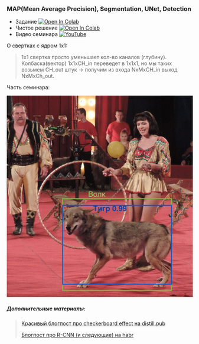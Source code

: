 ### MAP(Mean Average Precision), Segmentation, UNet, Detection

- Задание [![Open In Colab](https://colab.research.google.com/assets/colab-badge.svg)](https://colab.research.google.com/github/kirili4ik/iad-deep-learning/blob/master/2021/seminars/sem06/sem_06.ipynb)
- Чистое решение [![Open In Colab](https://colab.research.google.com/assets/colab-badge.svg)](https://colab.research.google.com/github/kirili4ik/iad-deep-learning/blob/master/2021/seminars/sem06/sem_06_solved.ipynb)
- Видео семинара [![YouTube](https://img.shields.io/badge/YouTube-FF0000?logo=youtube&logoColor=white)](https://www.youtube.com/watch?v=Gu0BfWLLvy8&list=PLEwK9wdS5g0qa3PIhR6HBDJD_QnrfP8Ei&index=41)

О свертках с ядром 1х1:
> 1x1 свертка просто уменьшает кол-во каналов (глубину). Колбаска(вектор) 1x1xCH_in переведет в 1x1x1, но мы таких возьмем CH_out штук -> получим из входа NxMxCH_in выход NxMxCh_out.

Часть семинара:

![](https://github.com/Kirili4ik/iad-deep-learning/blob/master/2021/seminars/sem06/FalseNegativeVolk.jpg)

##### Дополнительные материалы:
> [Красивый блогпост про checkerboard effect на distill.pub](https://distill.pub/2016/deconv-checkerboard/)
>
> [Блогпост про R-CNN (и следующие) на habr](https://habr.com/ru/company/jetinfosystems/blog/498294/)

